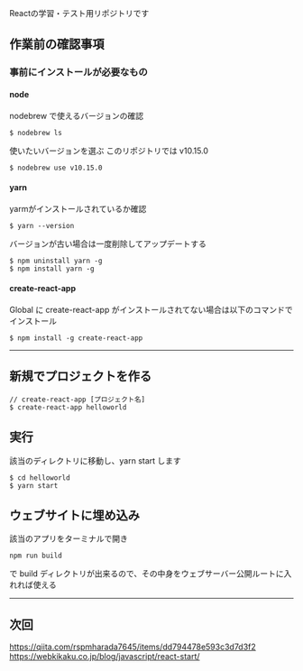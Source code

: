Reactの学習・テスト用リポジトリです

## 作業前の確認事項

### 事前にインストールが必要なもの

#### node

nodebrew で使えるバージョンの確認

```
$ nodebrew ls
```

使いたいバージョンを選ぶ
このリポジトリでは v10.15.0

```
$ nodebrew use v10.15.0
```

#### yarn

yarmがインストールされているか確認

```
$ yarn --version
```

バージョンが古い場合は一度削除してアップデートする

```
$ npm uninstall yarn -g
$ npm install yarn -g
```

#### create-react-app

Global に create-react-app がインストールされてない場合は以下のコマンドでインストール

```
$ npm install -g create-react-app
```

---

## 新規でプロジェクトを作る

```
// create-react-app [プロジェクト名]
$ create-react-app helloworld
```

## 実行

該当のディレクトリに移動し、yarn start します

```
$ cd helloworld
$ yarn start
```

## ウェブサイトに埋め込み

該当のアプリをターミナルで開き

```
npm run build
```

で build ディレクトリが出来るので、その中身をウェブサーバー公開ルートに入れれば使える

---

## 次回

https://qiita.com/rspmharada7645/items/dd794478e593c3d7d3f2
https://webkikaku.co.jp/blog/javascript/react-start/
